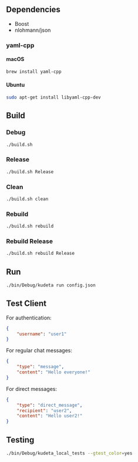## Dependencies
- Boost
- nlohmann/json
### yaml-cpp
#### macOS
```bash
brew install yaml-cpp
```
#### Ubuntu
```bash
sudo apt-get install libyaml-cpp-dev
```

## Build

### Debug
```bash
./build.sh
```

### Release
```bash
./build.sh Release
```

### Clean
```bash
./build.sh clean
```

### Rebuild
```bash
./build.sh rebuild
```

### Rebuild Release
```bash
./build.sh rebuild Release
```

## Run
```bash
./bin/Debug/kudeta run config.json
```

## Test Client
For authentication:
```json
{
    "username": "user1"
}
```

For regular chat messages:
```json
{
    "type": "message",
    "content": "Hello everyone!"
}
```

For direct messages:
```json
{
    "type": "direct_message",
    "recipient": "user2",
    "content": "Hello user2!"
}
```

## Testing
```bash
./bin/Debug/kudeta_local_tests --gtest_color=yes
```